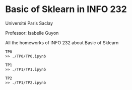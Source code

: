 # Basic of Sklearn in INFO 232

Université Paris Saclay

Professor: Isabelle Guyon

All the homeworks of INFO 232 about Basic of Sklearn

    TP0 
    >> ./TP0/TP0.ipynb
    
    TP1 
    >> ./TP1/TP1.ipynb
    
    TP2
    >> ./TP1/TP2.ipynb

